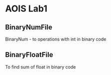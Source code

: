 # AOIS  Lab1

## BinaryNumFile
BinaryNum - to operations with int in binary code 
## BinaryFloatFile
To find sum of float in binary code 